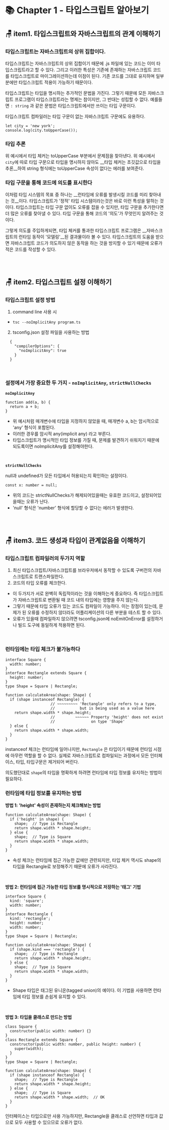 # 📚 Chapter 1 - 타입스크립트 알아보기

## 🪑 item1. 타입스크립트와 자바스크립트의 관계 이해하기

### 타입스크립트는 자바스크립트의 상위 집합이다.
타입스크립트는 자바스크립트의 상위 집합이기 때문에 .js 파일에 있는 코드는 이미 타입스크립트라고 할 수 있다. 그리고 이러한 특성은 기존에 존재하는 자바스크립트 코드를 타입스크립트로 마이그레이션하는데 이점이 된다. 기존 코드를 그대로 유지하며 일부분에만 타입스크립트 적용이 가능하기 때문이다.

타입스크립트는 타입을 명시하는 추가적인 문법을 가진다. 그렇기 때문에 모든 자바스크립트 프로그램이 타입스크립트라는 명제는 참이지만, 그 반대는 성립할 수 없다. 
예를들면 `: string` 과 같은 문법은 타입스크립트에서만 쓰이는 타입 구문이다. 

타입스크립트 컴파일러는 타입 구문이 없는 자바스크립트 구문에도 유용하다.
<br/>

```
let city = 'new york';
console.log(city.toUpperCase());  
```

### 타입 추론

위 예시에서 타입 체커는 toUpperCase 부분에서 문제점을 찾아낸다. 위 예시에서 `city`에 따로 타입 구문으로 타입을 명시하지 않아도 __타입 체커는 초깃값으로 타입을 추론__하여 string 형식에는 toUpperCase 속성이 없다는 에러를 보여준다.

### 타입 구문을 통해 코드에 의도를 표시한다

이처럼 타입 시스템의 목표 중 하나는 __런타임에 오류를 발생시킬 코드를 미리 찾아내는 것__이다. 타입스크립트가 '정적' 타입 시스템이라는것은 바로 이런 특성을 말하는 것이다. 
타입스크립트는 타입 구문 없이도 오류를 잡을 수 있지만, 타입 구문을 추가한다면 더 많은 오류를 찾아낼 수 있다.
타입 구문을 통해 코드의 '의도'가 무엇인지 알려주는 것이다. 

그렇게 의도를 주입하게되면, 타입 체커를 통과한 타입스크립트 프로그램은 __자바스크립트의 런타임 동작이 '모델링'__된 결과물이라 볼 수 있다.
타입스크립트의 도움을 받으면 자바스크립트 코드가 의도하지 않은 동작을 하는 것을 방지할 수 있기 때문에 오류가 적은 코드를 작성할 수 있다.

<br/>
<br/>

## 🪑 item2. 타입스크립트 설정 이해하기

### 타입스크립트 설정 방법
1. command line 사용 시
- `tsc --noImplicitAny program.ts`

2. tsconfig.json 설정 파일을 사용하는 방법

```
  {
    "compilerOptions": {
      "noImplicitAny": true
    }
  }
```
<br/>

### 설정에서 가장 중요한 두 가지 - `noImplicitAny`, `strictNullChecks`

**`noImplicitAny`** <br/>
```
function add(a, b) {
  return a + b;
}

```
- 위 예시처럼 매개변수에 타입을 지정하지 않았을 때, 매개변수 a, b는 암시적으로 'any' 형식이 포함된다.
- 이러한 경우를 암시적 any(implicit any) 라고 부른다.
- 타입스크립트가 명시적인 타입 정보를 가질 때, 문제를 발견하기 쉬워지기 때문에 되도록이면 noImplicitAny를 설정해야한다.
<br/>

**`strictNullChecks`** <br/>

null과 undefined가 모든 타입에서 허용되는지 확인하는 설정이다.

```
const x: number = null;
```

- 위의 코드는 strictNullChecks가 해제되어있을때는 유효한 코드이고, 설정되어있을때는 오류가 난다.
- 'null' 형식은 'number' 형식에 할당할 수 없다는 에러가 발생한다. 

<br/>
<br/>

## 🪑 item3. 코드 생성과 타입이 관계없음을 이해하기

### 타입스크립트 컴파일러의 두가지 역할
1. 최신 타입스크립트/자바스크립트를 브라우저에서 동작할 수 있도록 구버전의 자바스크립트로 트랜스파일한다.
2. 코드의 타입 오류를 체크한다.

- 이 두가지가 서로 완벽히 독립적이라는 것을 이해하는게 중요하다. 즉 타입스크립트가 자바스크립트로 변환될 때 코드 내의 타입에는 영향을 주지 않는다.
- 그렇기 때문에 타입 오류가 있는 코드도 컴파일이 가능하다. 이는 장점이 있는데, 문제가 된 오류를 수정하지 않더라도 어플리케이션의 다른 부분을 테스트 할 수 있다.
- 오류가 있을때 컴파일하지 않으려면 tsconfig.json에 noEmitOnError를 설정하거나 빌드 도구에 동일하게 적용하면 된다.
<br/>

### 런타임에는 타입 체크가 불가능하다

```
interface Square {
  width: number;
}
interface Rectangle extends Square {
  height: number;
}
type Shape = Square | Rectangle;

function calculateArea(shape: Shape) {
  if (shape instanceof Rectangle) {
                    // ~~~~~~~~~ 'Rectangle' only refers to a type,
                    //           but is being used as a value here
    return shape.width * shape.height;
                    //         ~~~~~~ Property 'height' does not exist
                    //                on type 'Shape'
  } else {
    return shape.width * shape.width;
  }
}
```

instanceof 체크는 런타임에 일어나지만, `Rectangle` 은 타입이기 때문에 런타임 시점에 아무런 역할을 할 수 없다. 실제로 자바스크립트로 컴파일되는 과정에서 모든 인터페이스, 타입, 타입구문은 제거되어 버린다.

의도했던대로 `shape`의 타입을 명확하게 하려면 런타임에 타입 정보를 유지하는 방법이 필요하다. 

### 런타임에 타입 정보를 유지하는 방법

__방법 1: 'height' 속성이 존재하는지 체크해보는 방법__

```
function calculateArea(shape: Shape) {
  if ('height' in shape) {
    shape;  // Type is Rectangle
    return shape.width * shape.height;
  } else {
    shape;  // Type is Square
    return shape.width * shape.width;
  }
}
```
- 속성 체크는 런타임에 접근 가능한 값에만 관련되지만, 타입 체커 역시도 shape의 타입을 Rectangle로 보정해주기 때문에 오류가 사라진다.

<br/>

__방법 2: 런타임에 접근 가능한 타입 정보를 명시적으로 저장하는 '태그' 기법__

```
interface Square {
  kind: 'square';
  width: number;
}
interface Rectangle {
  kind: 'rectangle';
  height: number;
  width: number;
}
type Shape = Square | Rectangle;

function calculateArea(shape: Shape) {
  if (shape.kind === 'rectangle') {
    shape;  // Type is Rectangle
    return shape.width * shape.height;
  } else {
    shape;  // Type is Square
    return shape.width * shape.width;
  }
}

```
- Shape 타입은 태그된 유니온(tagged union)의 예이다. 이 기법을 사용하면 런타임에 타입 정보를 손쉽게 유지할 수 있다.
<br/>

__방법 3: 타입을 클래스로 만드는 방법__
```
class Square {
  constructor(public width: number) {}
}
class Rectangle extends Square {
  constructor(public width: number, public height: number) {
    super(width);
  }
}
type Shape = Square | Rectangle;

function calculateArea(shape: Shape) {
  if (shape instanceof Rectangle) {
    shape;  // Type is Rectangle
    return shape.width * shape.height;
  } else {
    shape;  // Type is Square
    return shape.width * shape.width;  // OK
  }
}
```

인터페이스는 타입으로만 사용 가능하지만, Rectangle을 클래스로 선언하면 타입과 값으로 모두 사용할 수 있으므로 오류가 없다.